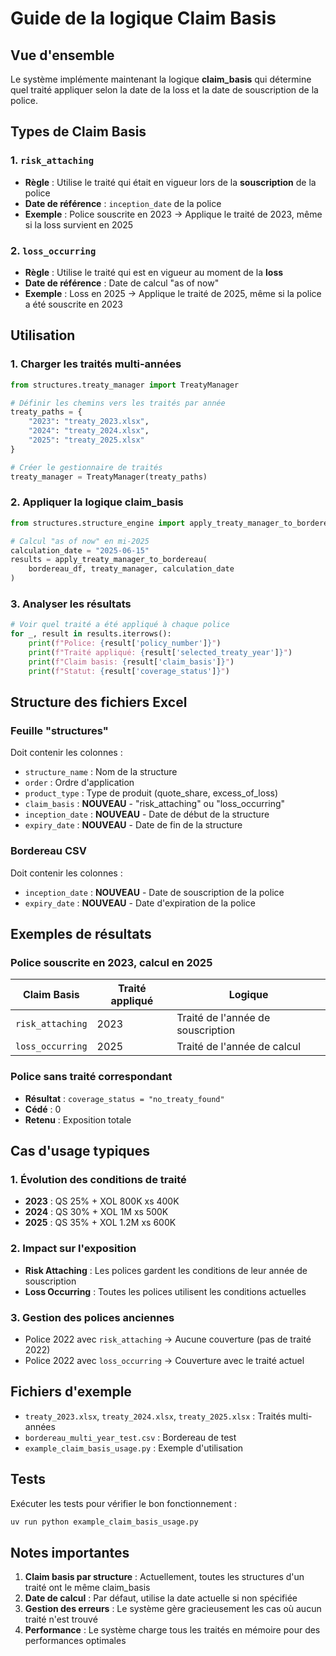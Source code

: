 # Guide de la logique Claim Basis

## Vue d'ensemble

Le système implémente maintenant la logique **claim_basis** qui détermine quel traité appliquer selon la date de la loss et la date de souscription de la police.

## Types de Claim Basis

### 1. `risk_attaching`
- **Règle** : Utilise le traité qui était en vigueur lors de la **souscription** de la police
- **Date de référence** : `inception_date` de la police
- **Exemple** : Police souscrite en 2023 → Applique le traité de 2023, même si la loss survient en 2025

### 2. `loss_occurring`
- **Règle** : Utilise le traité qui est en vigueur au moment de la **loss**
- **Date de référence** : Date de calcul "as of now"
- **Exemple** : Loss en 2025 → Applique le traité de 2025, même si la police a été souscrite en 2023

## Utilisation

### 1. Charger les traités multi-années

```python
from structures.treaty_manager import TreatyManager

# Définir les chemins vers les traités par année
treaty_paths = {
    "2023": "treaty_2023.xlsx",
    "2024": "treaty_2024.xlsx", 
    "2025": "treaty_2025.xlsx"
}

# Créer le gestionnaire de traités
treaty_manager = TreatyManager(treaty_paths)
```

### 2. Appliquer la logique claim_basis

```python
from structures.structure_engine import apply_treaty_manager_to_bordereau

# Calcul "as of now" en mi-2025
calculation_date = "2025-06-15"
results = apply_treaty_manager_to_bordereau(
    bordereau_df, treaty_manager, calculation_date
)
```

### 3. Analyser les résultats

```python
# Voir quel traité a été appliqué à chaque police
for _, result in results.iterrows():
    print(f"Police: {result['policy_number']}")
    print(f"Traité appliqué: {result['selected_treaty_year']}")
    print(f"Claim basis: {result['claim_basis']}")
    print(f"Statut: {result['coverage_status']}")
```

## Structure des fichiers Excel

### Feuille "structures"
Doit contenir les colonnes :
- `structure_name` : Nom de la structure
- `order` : Ordre d'application
- `product_type` : Type de produit (quote_share, excess_of_loss)
- `claim_basis` : **NOUVEAU** - "risk_attaching" ou "loss_occurring"
- `inception_date` : **NOUVEAU** - Date de début de la structure
- `expiry_date` : **NOUVEAU** - Date de fin de la structure

### Bordereau CSV
Doit contenir les colonnes :
- `inception_date` : **NOUVEAU** - Date de souscription de la police
- `expiry_date` : **NOUVEAU** - Date d'expiration de la police

## Exemples de résultats

### Police souscrite en 2023, calcul en 2025

| Claim Basis | Traité appliqué | Logique |
|-------------|-----------------|---------|
| `risk_attaching` | 2023 | Traité de l'année de souscription |
| `loss_occurring` | 2025 | Traité de l'année de calcul |

### Police sans traité correspondant

- **Résultat** : `coverage_status = "no_treaty_found"`
- **Cédé** : 0
- **Retenu** : Exposition totale

## Cas d'usage typiques

### 1. Évolution des conditions de traité
- **2023** : QS 25% + XOL 800K xs 400K
- **2024** : QS 30% + XOL 1M xs 500K  
- **2025** : QS 35% + XOL 1.2M xs 600K

### 2. Impact sur l'exposition
- **Risk Attaching** : Les polices gardent les conditions de leur année de souscription
- **Loss Occurring** : Toutes les polices utilisent les conditions actuelles

### 3. Gestion des polices anciennes
- Police 2022 avec `risk_attaching` → Aucune couverture (pas de traité 2022)
- Police 2022 avec `loss_occurring` → Couverture avec le traité actuel

## Fichiers d'exemple

- `treaty_2023.xlsx`, `treaty_2024.xlsx`, `treaty_2025.xlsx` : Traités multi-années
- `bordereau_multi_year_test.csv` : Bordereau de test
- `example_claim_basis_usage.py` : Exemple d'utilisation

## Tests

Exécuter les tests pour vérifier le bon fonctionnement :

```bash
uv run python example_claim_basis_usage.py
```

## Notes importantes

1. **Claim basis par structure** : Actuellement, toutes les structures d'un traité ont le même claim_basis
2. **Date de calcul** : Par défaut, utilise la date actuelle si non spécifiée
3. **Gestion des erreurs** : Le système gère gracieusement les cas où aucun traité n'est trouvé
4. **Performance** : Le système charge tous les traités en mémoire pour des performances optimales
